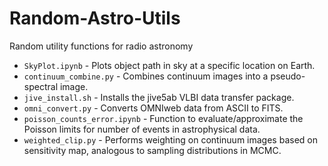 # Random-Astro-Utils

Random utility functions for radio astronomy

* `SkyPlot.ipynb` - Plots object path in sky at a specific location on Earth.
* `continuum_combine.py` - Combines continuum images into a pseudo-spectral image.
* `jive_install.sh` - Installs the jive5ab VLBI data transfer package.
* `omni_convert.py` - Converts OMNIweb data from ASCII to FITS.
* `poisson_counts_error.ipynb` - Function to evaluate/approximate the Poisson limits for number of events in astrophysical data.
* `weighted_clip.py` - Performs weighting on continuum images based on sensitivity map, analogous to sampling distributions in MCMC.
